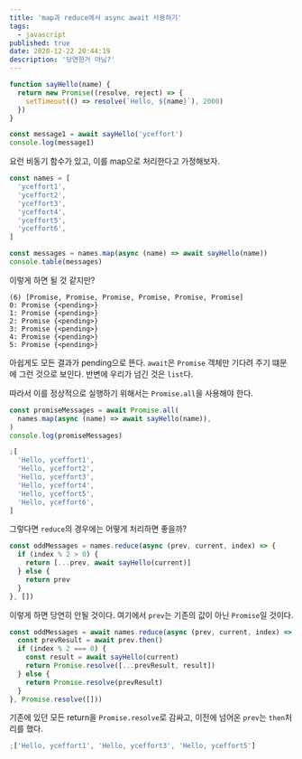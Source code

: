 ```yaml
---
title: 'map과 reduce에서 async await 사용하기'
tags:
  - javascript
published: true
date: 2020-12-22 20:44:19
description: '당연한거 아님?'
---
```


```javascript
function sayHello(name) {
  return new Promise((resolve, reject) => {
    setTimeout(() => resolve(`Hello, ${name}`), 2000)
  })
}

const message1 = await sayHello('yceffort')
console.log(message1)
```

요런 비동기 함수가 있고, 이를 map으로 처리한다고 가정해보자.

```javascript
const names = [
  'yceffort1',
  'yceffort2',
  'yceffort3',
  'yceffort4',
  'yceffort5',
  'yceffort6',
]

const messages = names.map(async (name) => await sayHello(name))
console.table(messages)
```

이렇게 하면 될 것 같지만?

```
(6) [Promise, Promise, Promise, Promise, Promise, Promise]
0: Promise {<pending>}
1: Promise {<pending>}
2: Promise {<pending>}
3: Promise {<pending>}
4: Promise {<pending>}
5: Promise {<pending>}
```

아쉽게도 모든 결과가 pending으로 뜬다. `await`은 `Promise` 객체만 기다려 주기 떄문에 그런 것으로 보인다. 반변에 우리가 넘긴 것은 `list`다.

따라서 이를 정상적으로 실행하기 위해서는 `Promise.all`을 사용해야 한다.

```javascript
const promiseMessages = await Promise.all(
  names.map(async (name) => await sayHello(name)),
)
console.log(promiseMessages)
```

```javascript
;[
  'Hello, yceffort1',
  'Hello, yceffort2',
  'Hello, yceffort3',
  'Hello, yceffort4',
  'Hello, yceffort5',
  'Hello, yceffort6',
]
```

그렇다면 `reduce`의 경우에는 어떻게 처리하면 좋을까?

```javascript
const oddMessages = names.reduce(async (prev, current, index) => {
  if (index % 2 > 0) {
    return [...prev, await sayHello(current)]
  } else {
    return prev
  }
}, [])
```

이렇게 하면 당연히 안될 것이다. 여기에서 `prev`는 기존의 값이 아닌 `Promise`일 것이다.

```javascript
const oddMessages = await names.reduce(async (prev, current, index) => {
  const prevResult = await prev.then()
  if (index % 2 === 0) {
    const result = await sayHello(current)
    return Promise.resolve([...prevResult, result])
  } else {
    return Promise.resolve(prevResult)
  }
}, Promise.resolve([]))
```

기존에 있던 모든 return을 `Promise.resolve`로 감싸고, 이전에 넘어온 `prev`는 `then`처리를 했다.

```javascript
;['Hello, yceffort1', 'Hello, yceffort3', 'Hello, yceffort5']
```
